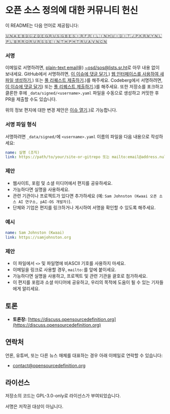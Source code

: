 # 오픈 소스 정의에 대한 커뮤니티 헌신

이 README는 다음 언어로 제공됩니다:
<!-- TRANSLATIONS_START -->
[🇺🇳](README.md)[🇦🇪](README_ar-AE.md)[🇧🇩](README_bn-BD.md)[🇨🇿](README_cs-CZ.md)[🇩🇪](README_de-DE.md)[🇬🇷](README_el-GR.md)[🇺🇸](README_en-US.md)[🇬🇧](README_en-GB.md)[🇪🇸](README_es-ES.md)[🇮🇷](README_fa-IR.md)[🇫🇷](README_fr-FR.md)[🇮🇱](README_he-IL.md)[🇮🇳](README_hi-IN.md)[🇭🇺](README_hu-HU.md)[🇮🇩](README_id-ID.md)[🇮🇹](README_it-IT.md)[🇯🇵](README_ja-JP.md)[🇰🇷](README_ko-KR.md)[🇲🇾](README_ms-MY.md)[🇳🇱](README_nl-NL.md)[🇵🇱](README_pl-PL.md)[🇧🇷](README_pt-BR.md)[🇷🇴](README_ro-RO.md)[🇷🇺](README_ru-RU.md)[🇷🇸](README_sr-RS.md)[🇸🇪](README_sv-SE.md)[🇮🇳](README_ta-IN.md)[🇹🇭](README_th-TH.md)[🇵🇭](README_tl-PH.md)[🇹🇷](README_tr-TR.md)[🇺🇦](README_uk-UA.md)[🇻🇳](README_vi-VN.md)[🇨🇳](README_zh-CN.md)
<!-- TRANSLATIONS_END -->

### 서명

이메일로 서명하려면, [plain-text email](https://useplaintext.email/)을) [~osd/sos@lists.sr.ht](mailto:~osd/sos@lists.sr.ht)로 아무 내용 없이 보내세요.
GitHub에서 서명하려면, [이 이슈에 댓글 달기](https://github.com/OpenSourceDefinition/sos/issues/1),) [웹 인터페이스를 사용하여 새 파일 생성하기](https://github.com/OpenSourceDefinition/sos/new/main/_data/signed),) 또는 [풀 리퀘스트 제출하기](https://github.com/OpenSourceDefinition/sos/pulls).)를 해주세요.
Codeberg에서 서명하려면, [이 이슈에 댓글 달기](https://codeberg.org/osd/sos/issues/1)) 또는 [풀 리퀘스트 제출하기](https://codeberg.org/osd/sos/pulls).)를 해주세요.
또한 저장소를 포크하고 클론한 후에 `_data/signed/<username>.yaml` 파일을 수동으로 생성하고 커밋한 후 PR을 제출할 수도 있습니다.

위의 정보 편지에 대한 변경 제안은 [이슈 열기](https://codeberg.org/osd/sos/issues).)로 가능합니다.

### 서명 파일 형식

서명하려면 `_data/signed/`에 `<username>.yaml` 이름의 파일을 다음 내용으로 작성하세요:

```yaml
name: 실명 (조직)
link: https://path/to/your/site-or-gitrepo 또는 mailto:email@address.nul
```

### 제안
- 웹사이트, 포럼 및 소셜 미디어에서 편지를 공유하세요.
- 가능하다면 실명을 사용하세요.
- 관련 기관이나 프로젝트가 있다면 추가하세요 (예: `Sam Johnston (Kwaai 오픈 소스 AI 연구소, pAI-OS 개발자)`).
- 단체와 기업은 편지를 링크하거나 게시하여 서명을 확인할 수 있도록 해주세요.

### 예시

```yaml
name: Sam Johnston (Kwaai)
link: https://samjohnston.org
```

### 제안

- 이 파일에서 `<>` 및 파일명에 비ASCII 기호를 사용하지 마세요.
- 이메일을 링크로 사용할 경우, `mailto:`를 앞에 붙이세요.
- 가능하다면 실명을 사용하고, 프로젝트 및 관련 기관을 괄호로 첨가하세요.
- 이 편지를 포럼과 소셜 미디어에 공유하고, 우리의 목적에 도움이 될 수 있는 기자들에게 알리세요.

## 토론

- **토론장:** [https://discuss.opensourcedefinition.org](https://discuss.opensourcedefinition.org)

## 연락처
언론, 유튜버, 또는 다른 뉴스 매체를 대표하는 경우 아래 이메일로 연락할 수 있습니다:
- [contact@opensourcedefinition.org](mailto:contact@opensourcedefinition.org)

## 라이선스
저장소의 코드는 GPL-3.0-only로 라이선스가 부여되었습니다.

서명은 저작권 대상이 아닙니다.